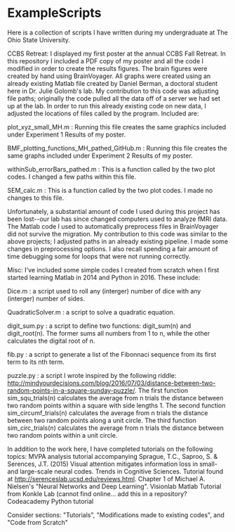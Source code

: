 # ExampleScripts
Here is a collection of scripts I have written during my undergraduate at The Ohio State University.

CCBS Retreat: I displayed my first poster at the annual CCBS Fall Retreat. In this repository I included a PDF copy of my poster and all the code I modified in order to create the results figures. The brain figures were created by hand using BrainVoyager. All graphs were created using an already existing Matlab file created by Daniel Berman, a doctoral student here in Dr. Julie Golomb's lab. My contribution to this code was adjusting file paths; originally the code pulled all the data off of a server we had set up at the lab. In order to run this already existing code on new data, I adjusted the locations of files called by the program. Included are: 

plot_xyz_small_MH.m : Running this file creates the same graphics included under Experiment 1 Results of my poster. 

BMF_plotting_functions_MH_pathed_GitHub.m : Running this file creates the same graphs included under Experiment 2 Results of my poster. 

withinSub_errorBars_pathed.m : This is a function called by the two plot codes. I changed a few paths within this file. 

SEM_calc.m : This is a function called by the two plot codes. I made no changes to this file. 

Unfortunately, a substantial amount of code I used during this project has been lost--our lab has since changed computers used to analyze fMRI data. The Matlab code I used to automatically preprocess files in BrainVoyager did not survive the migration. My contribution to this code was similar to the above projects; I adjusted paths in an already existing pipeline. I made some changes in preprocessing options. I also recall spending a fair amount of time debugging some for loops that were not running correctly. 

Misc: I've included some simple codes I created from scratch when I first started learning Matlab in 2014 and Python in 2016. These include: 

Dice.m : a script used to roll any (interger) number of dice with any (interger) number of sides. 

QuadraticSolver.m : a script to solve a quadratic equation. 

digit_sum.py : a script to define two functions: digit_sum(n) and digit_root(n). The former sums all numbers from 1 to n, while the other calculates the digital root of n. 

fib.py : a script to generate a list of the Fibonnaci sequence from its first term to its nth term. 

puzzle.py : a script I wrote inspired by the following riddle: http://mindyourdecisions.com/blog/2016/07/03/distance-between-two-random-points-in-a-square-sunday-puzzle/. The first function sim_squ_trials(n) calculates the average from n trials the distance between two random points within a square with side lengths 1. The second function sim_circumf_trials(n) calculates the average from n trials the distance between two random points along a unit circle. The third function sim_circ_trials(n) calculates the average from n trials the distance between two random points within a unit circle. 

In addition to the work here, I have completed tutorials on the following topics:
   MVPA analysis tutorial accompanying Sprague, T.C., Saproo, S. & Serences, J.T. (2015) Visual attention mitigates information loss in small- and large-scale neural codes. Trends in Cognitive Sciences. Tutorial found at http://serenceslab.ucsd.edu/reviews.html. 
   Chapter 1 of Michael A. Nielsen's "Neural Networks and Deep Learning". 
   Visionlab Matlab Tutorial from Konkle Lab (cannot find online... add this in a repository?
   Codeacademy Python tutorial
   
   Consider sections: "Tutorials", "Modifications made to existing codes", and "Code from Scratch"
